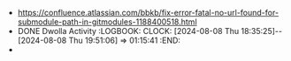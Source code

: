 - https://confluence.atlassian.com/bbkb/fix-error-fatal-no-url-found-for-submodule-path-in-gitmodules-1188400518.html
- DONE Dwolla Activity
  :LOGBOOK:
  CLOCK: [2024-08-08 Thu 18:35:25]--[2024-08-08 Thu 19:51:06] =>  01:15:41
  :END:
-